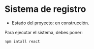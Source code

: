 <h1> Sistema de registro</h1>

- Estado del proyecto: en construcción.


Para ejecutar el sistema, debes poner:


```npm intall react```
